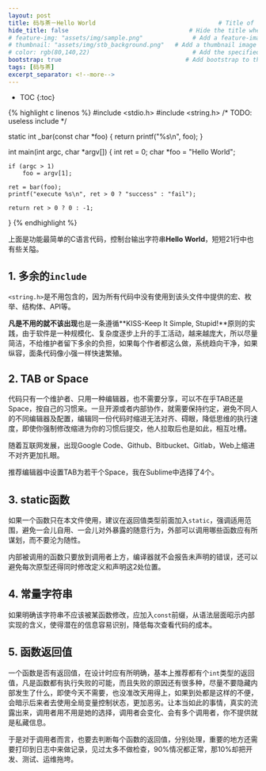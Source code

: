 ```yaml
---
layout: post
title: 码与茶－Hello World				　					# Title of the page
hide_title: false                                  # Hide the title when displaying the post, but shown in lists of posts
# feature-img: "assets/img/sample.png"              # Add a feature-image to the post
# thumbnail: "assets/img/stb_background.png"   # Add a thumbnail image on blog view
# color: rgb(80,140,22)                             # Add the specified color as feature image, and change link colors in post
bootstrap: true                                   # Add bootstrap to the page
tags: [码与茶]
excerpt_separator: <!--more-->
---
```


<!--more-->
* TOC
{:toc}

{% highlight c linenos %}
#include <stdio.h>
#include <string.h> /* TODO: useless include */

static int _bar(const char *foo)
{
    return printf("%s\n", foo);
}

int main(int argc, char *argv[])
{
    int ret = 0;
    char *foo = "Hello World";

    if (argc > 1)
        foo = argv[1];

    ret = bar(foo);
    printf("execute %s\n", ret > 0 ? "success" : "fail");

    return ret > 0 ? 0 : -1;
}
{% endhighlight %}

上面是功能最简单的C语言代码，控制台输出字符串**Hello World**，短短21行中也有些关隘。

## 1. 多余的`include`

`<string.h>`是不用包含的，因为所有代码中没有使用到该头文件中提供的宏、枚举、结构体、API等。

**凡是不用的就不该出现**也是一条遵循**KISS-Keep It Simple, Stupid!**原则的实践，由于软件是一种规模化、复杂度逐步上升的手工活动，越来越庞大，所以尽量简洁，不给维护者留下多余的负担，如果每个作者都这么做，系统趋向干净，如果纵容，面条代码像小强一样快速繁殖。

## 2.  TAB or Space

代码只有一个维护者、只用一种编辑器，也不需要分享，可以不在乎TAB还是Space，按自己的习惯来。一旦开源或者内部协作，就需要保持约定，避免不同人的不同编辑器及配置，编辑同一份代码时缩进无法对齐、碍眼，降低思维的执行速度，即使你强制修改缩进为你的习惯后提交，他人拉取后也是如此，相互吐槽。

随着互联网发展，出现Google Code、Github、Bitbucket、Gitlab，Web上缩进不对齐更加扎眼。

推荐编辑器中设置TAB为若干个Space，我在Sublime中选择了4个。

## 3. static函数

如果一个函数只在本文件使用，建议在返回值类型前面加入`static`，强调适用范围，避免一会儿自用、一会儿对外暴露的随意行为，外部可以调用哪些函数应有所谋划，而不要沦为随性。

内部被调用的函数只要放到调用者上方，编译器就不会报告未声明的错误，还可以避免每次原型还得同时修改定义和声明这2处位置。

## 4. 常量字符串

如果明确该字符串不应该被某函数修改，应加入`const`前缀，从语法层面昭示内部实现的含义，使得潜在的信息容易识别，降低每次查看代码的成本。

## 5. 函数返回值

一个函数是否有返回值，在设计时应有所明确，基本上推荐都有个`int`类型的返回值，凡是函数都有执行失败的可能，而且失败的原因还有很多种，尽量不要隐藏内部发生了什么，即使今天不需要，也没准改天用得上，如果到处都是这样的不便，会暗示后来者去使用全局变量控制状态，更加恶劣。让本当如此的事情，真实的流露出来，调用者用不用是她的选择，调用者会变化、会有多个调用者，你不提供就是私藏信息。

于是对于调用者而言，也要去判断每个函数的返回值，分别处理，重要的地方还需要打印到日志中来做记录，见过太多不做检查，90%情况都正常，那10%却把开发、测试、运维拖垮。